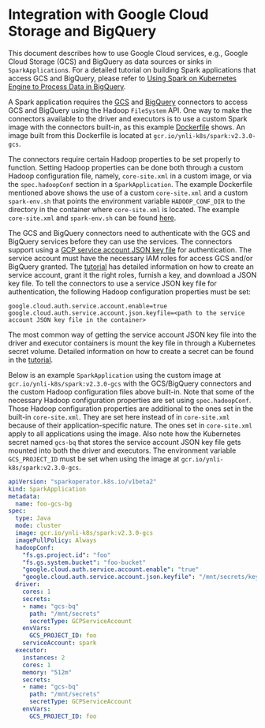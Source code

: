 # Integration with Google Cloud Storage and BigQuery

This document describes how to use Google Cloud services, e.g., Google Cloud Storage (GCS) and BigQuery as data sources 
or sinks in `SparkApplication`s. For a detailed tutorial on building Spark applications that access GCS and BigQuery, 
please refer to [Using Spark on Kubernetes Engine to Process Data in BigQuery](https://cloud.google.com/solutions/spark-on-kubernetes-engine).

A Spark application requires the [GCS](https://cloud.google.com/dataproc/docs/concepts/connectors/cloud-storage) and 
[BigQuery](https://cloud.google.com/dataproc/docs/concepts/connectors/bigquery) connectors to access GCS and BigQuery 
using the Hadoop `FileSystem` API. One way to make the connectors available to the driver and executors is to use a 
custom Spark image with the connectors built-in, as this example [Dockerfile](https://github.com/GoogleCloudPlatform/spark-on-k8s-gcp-examples/blob/master/dockerfiles/spark-gcs/Dockerfile) shows.
An image built from this Dockerfile is located at `gcr.io/ynli-k8s/spark:v2.3.0-gcs`. 

The connectors require certain Hadoop properties to be set properly to function. Setting Hadoop properties can be done 
both through a custom Hadoop configuration file, namely, `core-site.xml` in a custom image, or via the `spec.hadoopConf` 
section in a `SparkApplication`. The example Dockerfile mentioned above shows the use of a custom `core-site.xml` and a 
custom `spark-env.sh` that points the environment variable `HADOOP_CONF_DIR` to the directory in the container where 
`core-site.xml` is located. The example `core-site.xml` and `spark-env.sh` can be found 
[here](https://github.com/GoogleCloudPlatform/spark-on-k8s-gcp-examples/tree/master/conf).

The GCS and BigQuery connectors need to authenticate with the GCS and BigQuery services before they can use the services.
The connectors support using a [GCP service account JSON key file](https://cloud.google.com/iam/docs/creating-managing-service-account-keys) 
for authentication. The service account must have the necessary IAM roles for access GCS and/or BigQuery granted. The 
[tutorial](https://cloud.google.com/solutions/spark-on-kubernetes-engine) has detailed information on how to create an 
service account, grant it the right roles, furnish a key, and download a JSON key file. To tell the connectors to use 
a service JSON key file for authentication, the following Hadoop configuration properties
must be set:

```
google.cloud.auth.service.account.enable=true
google.cloud.auth.service.account.json.keyfile=<path to the service account JSON key file in the container>
``` 

The most common way of getting the service account JSON key file into the driver and executor containers is mount the key
file in through a Kubernetes secret volume. Detailed information on how to create a secret can be found in the 
[tutorial](https://cloud.google.com/solutions/spark-on-kubernetes-engine).

Below is an example `SparkApplication` using the custom image at `gcr.io/ynli-k8s/spark:v2.3.0-gcs` with the GCS/BigQuery 
connectors and the custom Hadoop configuration files above built-in. Note that some of the necessary Hadoop configuration 
properties are set using `spec.hadoopConf`. Those Hadoop configuration properties are additional to the ones set in the 
built-in `core-site.xml`. They are set here instead of in `core-site.xml` because of their application-specific nature. 
The ones set in `core-site.xml` apply to all applications using the image. Also note how the Kubernetes secret named 
`gcs-bq` that stores the service account JSON key file gets mounted into both the driver and executors. The environment 
variable `GCS_PROJECT_ID` must be set when using the image at `gcr.io/ynli-k8s/spark:v2.3.0-gcs`.

```yaml
apiVersion: "sparkoperator.k8s.io/v1beta2"
kind: SparkApplication
metadata:
  name: foo-gcs-bg
spec:
  type: Java
  mode: cluster
  image: gcr.io/ynli-k8s/spark:v2.3.0-gcs
  imagePullPolicy: Always
  hadoopConf:
    "fs.gs.project.id": "foo"
    "fs.gs.system.bucket": "foo-bucket"
    "google.cloud.auth.service.account.enable": "true"
    "google.cloud.auth.service.account.json.keyfile": "/mnt/secrets/key.json"
  driver:
    cores: 1
    secrets:
    - name: "gcs-bq"
      path: "/mnt/secrets"
      secretType: GCPServiceAccount
    envVars:
      GCS_PROJECT_ID: foo
    serviceAccount: spark
  executor:
    instances: 2
    cores: 1
    memory: "512m"
    secrets:
    - name: "gcs-bq"
      path: "/mnt/secrets"
      secretType: GCPServiceAccount
    envVars:
      GCS_PROJECT_ID: foo
```
